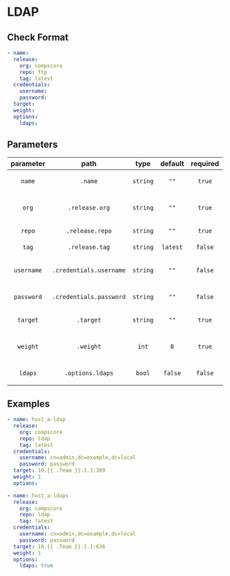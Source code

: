# LDAP

## Check Format

```yaml
- name:
  release:
    org: compscore
    repo: ftp
    tag: latest
  credentials:
    username:
    password:
  target:
  weight:
  options:
    ldaps:
```

## Parameters

| parameter  |          path           |   type   | default  | required | description                                     |
| :--------: | :---------------------: | :------: | :------: | :------: | :---------------------------------------------- |
|   `name`   |         `.name`         | `string` |   `""`   |  `true`  | `name of check (must be unique)`                |
|   `org`    |     `.release.org`      | `string` |   `""`   |  `true`  | `organization that check repository belongs to` |
|   `repo`   |     `.release.repo`     | `string` |   `""`   |  `true`  | `repository of the check`                       |
|   `tag`    |     `.release.tag`      | `string` | `latest` | `false`  | `tagged version of check`                       |
| `username` | `.credentials.username` | `string` |   `""`   | `false`  | `username of user (distinquished name format)`  |
| `password` | `.credentials.password` | `string` |   `""`   | `false`  | `default password of ldap user`                 |
|  `target`  |        `.target`        | `string` |   `""`   |  `true`  | `ldap server network location`                  |
|  `weight`  |        `.weight`        |  `int`   |   `0`    |  `true`  | `amount of points a successful check is worth`  |
|  `ldaps`   |    `.options.ldaps`     |  `bool`  | `false`  | `false`  | `use LDAPS instead of LDAP`                     |

## Examples

```yaml
- name: host_a-ldap
  release:
    org: compscore
    repo: ldap
    tag: latest
  credentials:
    username: cn=admin,dc=example,dc=local
    password: password
  target: 10.{{ .Team }}.1.1:389
  weight: 1
  options:
```

```yaml
- name: host_a-ldaps
  release:
    org: compscore
    repo: ldap
    tag: latest
  credentials:
    username: cn=admin,dc=example,dc=local
    password: password
  target: 10.{{ .Team }}.1.1:636
  weight: 1
  options:
    ldaps: true
```

